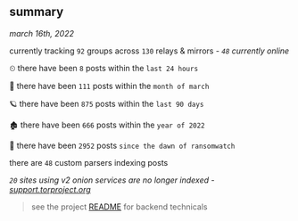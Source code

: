 
## summary
_march 16th, 2022_

currently tracking `92` groups across `130` relays & mirrors - _`48` currently online_

⏲ there have been `8` posts within the `last 24 hours`

🦈 there have been `111` posts within the `month of march`

🪐 there have been `875` posts within the `last 90 days`

🏚 there have been `666` posts within the `year of 2022`

🦕 there have been `2952` posts `since the dawn of ransomwatch`

there are `48` custom parsers indexing posts

_`20` sites using v2 onion services are no longer indexed - [support.torproject.org](https://support.torproject.org/onionservices/v2-deprecation/)_

> see the project [README](https://github.com/thetanz/ransomwatch#ransomwatch--) for backend technicals
